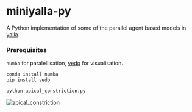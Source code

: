# miniyalla-py

A Python implementation of some of the parallel agent based
models in [yalla](https://github.com/germannp/yalla).

### Prerequisites

`numba` for paralellisation, [vedo](https://github.com/marcomusy/vedo) for visualisation.

```bash
conda install numba
pip install vedo

python apical_constriction.py
```

![apical_constriction](https://user-images.githubusercontent.com/32848391/92531113-fcfb5000-f22d-11ea-8340-d71696f342d2.gif)


